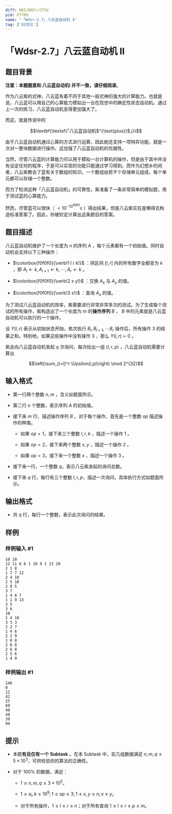 ```yaml
---
diff: NOI/NOI+/CTSC
pid: P7709
name: "「Wdsr-2.7」八云蓝自动机 Ⅱ"
tag: ['O2优化']
---
```

# 「Wdsr-2.7」八云蓝自动机 Ⅱ
## 题目背景

**注意：本题题意和 八云蓝自动机Ⅰ 并不一致，请仔细阅读**。

作为八云紫的式神，八云蓝有着不同于其他一般式神的强大的计算能力。也就是说，八云蓝可以用自己的心算能力模拟出一台在现世中的确定性状态自动机。通过上一次的练习，八云蓝自动机变得更加强大了。

而这，就是传说中的

$$\textbf{\textsf{「八云蓝自动机$^{\text{plus}}$」}}$$

由于八云蓝自动机通过心算的方式进行运算，因此她还支持一项特异功能，就是一次对一整块数据进行操作。这加强了八云蓝自动机的优越性。

当然，尽管八云蓝的计算能力可以用于模拟一台计算机的操作，但是由于其中并没有设定任何的程序，于是可以实现的功能只能通过学习得到。而作为幻想乡的闲者，八云紫教会了蓝有关于数组的知识。一个数组由若干个存储单元组成，每个单元都可以存储一个整数。

而为了检测这种「八云蓝自动机」的可靠性，紫准备了一条非常简单的模拟题，用于测试蓝的心算能力。

然而，尽管蓝可以很快（ $<10^{-10^{9961}}s$ ）得出结果，但是八云紫实在是懒得去构造标准答案了。因此，你被钦定计算出这条题目的答案。
## 题目描述

八云蓝自动机维护了一个长度为 $n$ 的序列 $A$ ，每个元素都有一个初始值。同时自动机会支持以下三种操作：

- $\colorbox{f0f0f0}{\verb!1 l r k!}$ ：将区间 $[l,r]$ 内的所有数字全都变为 $k$ ，即 $A_l\gets k,A_{l+1}\gets k,\cdots ,A_r\gets k$ 。

- $\colorbox{f0f0f0}{\verb!2 x y!}$ ：交换 $A_x$ 与 $A_y$ 的值。

- $\colorbox{f0f0f0}{\verb!3 x!}$ ：查询 $A_x$ 的值。

为了测试八云蓝自动机的效率，紫需要进行非常非常多次的测试。为了生成每个测试的所有操作，紫构造出了一个长度为 $m$ 的**操作序列** $B$ ， $B$ 中的元素就是八云蓝自动机可以执行的一个操作。

设 $\Upsilon(l,r)$ 表示从初始状态开始，依次执行 $B_l,B_{l+1},\cdots B_r$ 操作后，所有操作 $3$ 的结果之和。特别地，如果这些操作中没有操作 $3$ ，那么 $\Upsilon(l,r)=0$ 。

紫会向八云蓝自动机发起 $q$ 次询问，每次给出一组 $(l,r,p)$ ，八云蓝自动机需要计算出 

$$\left(\sum_{i=l}^r \Upsilon(i,p)\right) \mod 2^{32}$$
## 输入格式

- 第一行两个整数 $n,m$ ，含义如题面所示。

- 第二行 $n$ 个整数，表示序列 $A$ 的初始值。

- 接下来 $m$ 行，描述操作序列 $B$ 。对于每个操作，首先是一个整数 $op$ 描述操作的种类。

  - 如果 $op = 1$，接下来三个整数 $l,r,k$ ，描述一个操作 $1$ 。

  - 如果 $op = 2$，接下来两个整数 $x,y$ ，描述一个操作 $2$ 。

  - 如果 $op = 3$，接下来一个整数 $x$ ，描述一个操作 $3$ 。

- 接下来一行，一个整数 $q$，表示八云紫发起的询问总数。

- 接下来 $q$ 行，每行有三个整数 $l,r,p$，描述一次询问，具体执行方式如题面所示。

## 输出格式

- 共 $q$ 行，每行一个整数，表示此次询问的结果。
## 样例

### 样例输入 #1
```
10 10
12 11 6 6 1 18 9 1 13 20 
2 1 8
1 7 7 12
2 4 10
2 5 10
2 9 5
3 7
1 4 8 7
1 1 9 13
3 5
3 6
10
1 4 10
3 3 3
2 2 7
1 4 6
2 2 9
1 8 8
2 6 8
2 6 8
2 5 6
1 4 9

```
### 样例输出 #1
```
146
0
12
42
25
60
48
48
39
94

```
## 提示

- 本题**有且仅有一个** $\textbf{Subtask}$ 。在本 $\text{Subtask}$ 中，前几组数据满足 $n,m,q \le 5 \times 10^3$，可供检验你的算法的正确性。

- 对于 $100\%$ 的数据，满足：

  - $1 \le n,m,q \le 3 \times 10 ^ 5$。

  - $1 \le a_i,k \le 10^9;1 \le op \le 3;1 \le x,y \le n;x \neq y$。
    
  - 对于所有操作，$1 \le l \le r \le n$；对于所有查询 $1 \le l \le r \le p \le m$。
